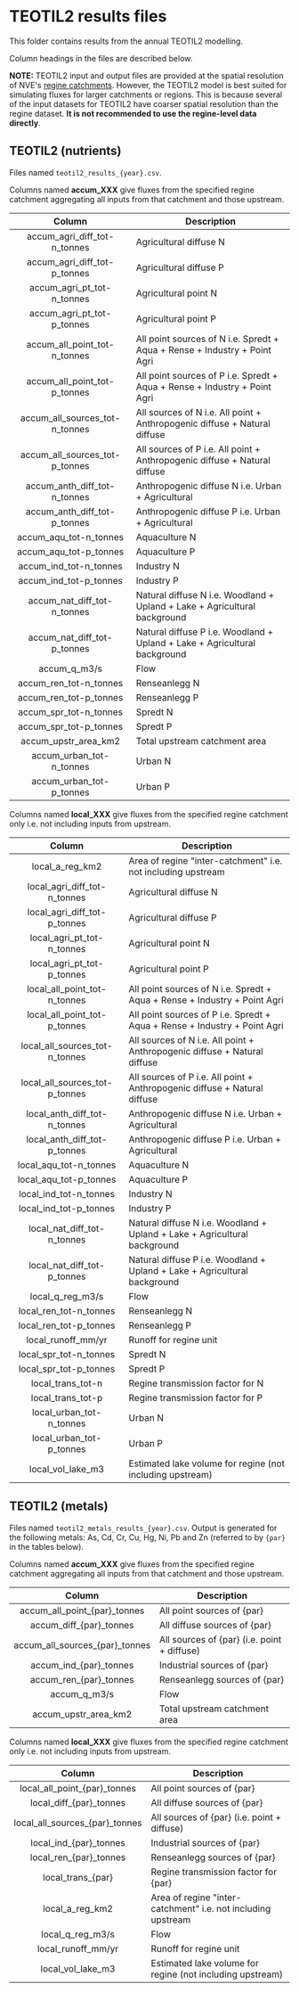 # TEOTIL2 results files

This folder contains results from the annual TEOTIL2 modelling.

Column headings in the files are described below.

**NOTE:** TEOTIL2 input and output files are provided at the spatial resolution of NVE's [regine catchments](https://www.nve.no/kart/kartdata/vassdragsdata/nedborfelt-regine/). However, the TEOTIL2 model is best suited for simulating fluxes for larger catchments or regions. This is because several of the input datasets for TEOTIL2 have coarser spatial resolution than the regine dataset. **It is not recommended to use the regine-level data directly**. 

## TEOTIL2 (nutrients)

Files named `teotil2_results_{year}.csv`.

Columns named **accum_XXX** give fluxes from the specified regine catchment aggregating all inputs from that catchment and those upstream.

|             Column             | Description                                                                 |
|:------------------------------:|-----------------------------------------------------------------------------|
|  accum_agri_diff_tot-n_tonnes  | Agricultural diffuse   N                                                    |
|  accum_agri_diff_tot-p_tonnes  | Agricultural diffuse   P                                                    |
|   accum_agri_pt_tot-n_tonnes   | Agricultural point N                                                        |
|   accum_agri_pt_tot-p_tonnes   | Agricultural point P                                                        |
|  accum_all_point_tot-n_tonnes  | All point sources of   N i.e. Spredt + Aqua + Rense + Industry + Point Agri |
|  accum_all_point_tot-p_tonnes  | All point sources of   P i.e. Spredt + Aqua + Rense + Industry + Point Agri |
| accum_all_sources_tot-n_tonnes | All sources of N i.e.   All point + Anthropogenic diffuse + Natural diffuse |
| accum_all_sources_tot-p_tonnes | All sources of P i.e.   All point + Anthropogenic diffuse + Natural diffuse |
|  accum_anth_diff_tot-n_tonnes  | Anthropogenic diffuse   N i.e. Urban + Agricultural                         |
|  accum_anth_diff_tot-p_tonnes  | Anthropogenic diffuse   P i.e. Urban + Agricultural                         |
|     accum_aqu_tot-n_tonnes     | Aquaculture N                                                               |
|     accum_aqu_tot-p_tonnes     | Aquaculture P                                                               |
|     accum_ind_tot-n_tonnes     | Industry N                                                                  |
|     accum_ind_tot-p_tonnes     | Industry P                                                                  |
|   accum_nat_diff_tot-n_tonnes  | Natural diffuse N   i.e. Woodland + Upland + Lake + Agricultural background |
|   accum_nat_diff_tot-p_tonnes  | Natural diffuse P   i.e. Woodland + Upland + Lake + Agricultural background |
|          accum_q_m3/s          | Flow                                                                        |
|     accum_ren_tot-n_tonnes     | Renseanlegg N                                                               |
|     accum_ren_tot-p_tonnes     | Renseanlegg P                                                               |
|     accum_spr_tot-n_tonnes     | Spredt N                                                                    |
|     accum_spr_tot-p_tonnes     | Spredt P                                                                    |
|      accum_upstr_area_km2      | Total upstream   catchment area                                             |
|    accum_urban_tot-n_tonnes    | Urban N                                                                     |
|    accum_urban_tot-p_tonnes    | Urban P                                                                     |

 
Columns named **local_XXX** give fluxes from the specified regine catchment only i.e. not including inputs from upstream.
 
|             Column             | Description                                                                 |
|:------------------------------:|-----------------------------------------------------------------------------|
|         local_a_reg_km2        | Area of regine   "inter-catchment" i.e. not including upstream              |
|  local_agri_diff_tot-n_tonnes  | Agricultural diffuse   N                                                    |
|  local_agri_diff_tot-p_tonnes  | Agricultural diffuse   P                                                    |
|   local_agri_pt_tot-n_tonnes   | Agricultural point N                                                        |
|   local_agri_pt_tot-p_tonnes   | Agricultural point P                                                        |
|  local_all_point_tot-n_tonnes  | All point sources of   N i.e. Spredt + Aqua + Rense + Industry + Point Agri |
|  local_all_point_tot-p_tonnes  | All point sources of   P i.e. Spredt + Aqua + Rense + Industry + Point Agri |
| local_all_sources_tot-n_tonnes | All sources of N i.e.   All point + Anthropogenic diffuse + Natural diffuse |
| local_all_sources_tot-p_tonnes | All sources of P i.e.   All point + Anthropogenic diffuse + Natural diffuse |
|  local_anth_diff_tot-n_tonnes  | Anthropogenic diffuse   N i.e. Urban + Agricultural                         |
|  local_anth_diff_tot-p_tonnes  | Anthropogenic diffuse   P i.e. Urban + Agricultural                         |
|     local_aqu_tot-n_tonnes     | Aquaculture N                                                               |
|     local_aqu_tot-p_tonnes     | Aquaculture P                                                               |
|     local_ind_tot-n_tonnes     | Industry N                                                                  |
|     local_ind_tot-p_tonnes     | Industry P                                                                  |
|   local_nat_diff_tot-n_tonnes  | Natural diffuse N   i.e. Woodland + Upland + Lake + Agricultural background |
|   local_nat_diff_tot-p_tonnes  | Natural diffuse P   i.e. Woodland + Upland + Lake + Agricultural background |
|        local_q_reg_m3/s        | Flow                                                                        |
|     local_ren_tot-n_tonnes     | Renseanlegg N                                                               |
|     local_ren_tot-p_tonnes     | Renseanlegg P                                                               |
|       local_runoff_mm/yr       | Runoff for regine   unit                                                    |
|     local_spr_tot-n_tonnes     | Spredt N                                                                    |
|     local_spr_tot-p_tonnes     | Spredt P                                                                    |
|        local_trans_tot-n       | Regine transmission   factor for N                                          |
|        local_trans_tot-p       | Regine transmission   factor for P                                          |
|    local_urban_tot-n_tonnes    | Urban N                                                                     |
|    local_urban_tot-p_tonnes    | Urban P                                                                     |
|        local_vol_lake_m3       | Estimated lake volume for regine (not including upstream)                   |

## TEOTIL2 (metals)

Files named `teotil2_metals_results_{year}.csv`. Output is generated for the following metals: As, Cd, Cr, Cu, Hg, Ni, Pb and Zn (referred to by `{par}` in the tables below).

Columns named **accum_XXX** give fluxes from the specified regine catchment aggregating all inputs from that catchment and those upstream.

|             Column             | Description                                 |
|:------------------------------:|---------------------------------------------|
|  accum_all_point_{par}_tonnes  | All point sources of {par}                  |
|     accum_diff_{par}_tonnes    | All diffuse sources of {par}                |
| accum_all_sources_{par}_tonnes | All sources of {par} (i.e. point + diffuse) |
|     accum_ind_{par}_tonnes     | Industrial sources of {par}                 |
|     accum_ren_{par}_tonnes     | Renseanlegg sources of {par}                |
|          accum_q_m3/s          | Flow                                        |
|      accum_upstr_area_km2      | Total upstream catchment area               |

Columns named **local_XXX** give fluxes from the specified regine catchment only i.e. not including inputs from upstream.

|             Column             | Description                                                  |
|:------------------------------:|--------------------------------------------------------------|
|  local_all_point_{par}_tonnes  | All point sources of {par}                                   |
|     local_diff_{par}_tonnes    | All diffuse sources of {par}                                 |
| local_all_sources_{par}_tonnes | All sources of {par} (i.e. point + diffuse)                  |
|     local_ind_{par}_tonnes     | Industrial sources of {par}                                  |
|     local_ren_{par}_tonnes     | Renseanlegg sources of {par}                                 |
|        local_trans_{par}       | Regine transmission   factor for {par}                       |
|         local_a_reg_km2        | Area of regine "inter-catchment" i.e. not including upstream |
|        local_q_reg_m3/s        | Flow                                                         |
|       local_runoff_mm/yr       | Runoff for regine unit                                       |
|        local_vol_lake_m3       | Estimated lake volume for regine (not including upstream)    |
